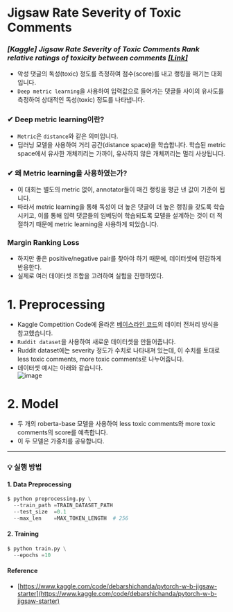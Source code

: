 Jigsaw Rate Severity of Toxic Comments
===
### *[Kaggle] Jigsaw Rate Severity of Toxic Comments Rank relative ratings of toxicity between comments [[Link]](https://www.kaggle.com/competitions/jigsaw-toxic-severity-rating/overview/evaluation)*    
* 악성 댓글의 독성(toxic) 정도를 측정하여 점수(score)를 내고 랭킹을 매기는 대회입니다.
* `Deep metric learning`을 사용하여 입력값으로 들어가는 댓글들 사이의 유사도를 측정하여 상대적인 독성(toxic) 정도를 나타냅니다.    

### ✔ Deep metric learning이란?
* `Metric`은 `distance`와 같은 의미입니다.
* 딥러닝 모델을 사용하여 거리 공간(distance space)을 학습합니다. 학습된 metric space에서 유사한 개체끼리는 가까이, 유사하지 않은 개체끼리는 멀리 사상됩니다.


### ✔ 왜 Metric learning을 사용하였는가?
* 이 대회는 별도의 metric 없이, annotator들이 매긴 랭킹을 평균 낸 값이 기준이 됩니다.
* 따라서 metric learning을 통해 독성이 더 높은 댓글이 더 높은 랭킹을 갖도록 학습시키고, 이를 통해 입력 댓글들의 임베딩이 학습되도록 모델을 설계하는 것이 더 적절하기 때문에 metric learning을 사용하게 되었습니다. 

### Margin Ranking Loss
* 하지만 좋은 positive/negative pair를 찾아야 하기 때문에, 데이터셋에 민감하게 반응한다.
* 실제로 여러 데이터셋 조합을 고려하여 실험을 진행하였다.

# 1. Preprocessing
* Kaggle Competition Code에 올라온 [베이스라인 코드](https://www.kaggle.com/code/debarshichanda/pytorch-w-b-jigsaw-starter)의 데이터 전처리 방식을 참고했습니다.
* `Ruddit dataset`을 사용하여 새로운 데이터셋을 만들어줍니다.
* Ruddit dataset에는 severity 정도가 수치로 나타내져 있는데, 이 수치를 토대로 less toxic comments, more toxic comments로 나누어줍니다.
* 데이터셋 예시는 아래와 같습니다.    
![image](https://user-images.githubusercontent.com/74829786/177865875-e9d7ad31-5171-40e0-a5ca-d20a9f901d67.png)


# 2. Model
* 두 개의 roberta-base 모델을 사용하여 less toxic comments와 more toxic comments의 score를 예측합니다.
* 이 두 모델은 가중치를 공유합니다.

***


### 💡 실행 방법

#### 1. Data Preprocessing
```python
$ python preprocessing.py \
  --train_path =TRAIN_DATASET_PATH
  --test_size  =0.1
  --max_len    =MAX_TOKEN_LENGTH  # 256
```

#### 2. Training
```python
$ python train.py \
  --epochs =10
```


#### Reference
* [https://www.kaggle.com/code/debarshichanda/pytorch-w-b-jigsaw-starter](https://www.kaggle.com/code/debarshichanda/pytorch-w-b-jigsaw-starter)
